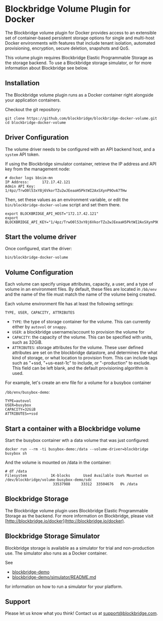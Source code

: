 # Blockbridge Volume Plugin for Docker

The Blockbridge volume plugin for Docker provides access to an extensible set
of container-based persistent storage options for single and multi-host Docker
environments with features that include tenant isolation, automated
provisioning, encryption, secure deletion, snapshots and QoS.

This volume plugin requires Blockbridge Elastic Programmable Storage as the
storage backend. To use a Blockbridge storage simulator, or for more
information about Blockbridge see below.

## Installation

The Blockbridge volume plugin runs as a Docker container right alongside your
application containers.

Checkout the git repository:
````
git clone https://github.com/blockbridge/blockbridge-docker-volume.git
cd blockbridge-docker-volume
````

## Driver Configuration

The volume driver needs to be configured with an API backend host, and a `system` API token.

If using the Blockbridge simulator container, retrieve the IP address and API
key from the management node:

````
# docker logs bbsim-mn
IP Address:      172.17.42.121
Admin API Key:   1/4pz/TrwO0l53xY8j6VkorTZu2wJEeaaH5PktWI2AxSXynP9OvA7THw
````

Then, set these values as an environment variable, or edit the
`bin/blockbridge-docker-volume` script and set them there.

````
export BLOCKBRIDGE_API_HOST="172.17.42.121"
export BLOCKBRIDGE_API_KEY="1/4pz/TrwO0l53xY8j6VkorTZu2wJEeaaH5PktWI2AxSXynP9OvA7THw"
````

## Start the volume driver

Once configured, start the driver:

````
bin/blockbridge-docker-volume
````

## Volume Configuration

Each volume can specify unique attributes, capacity, a user, and a type of
volume in an environment files. By default, these files are located in
`/bb/env` and the name of the file must match the name of the volume being
created.

Each volume environment file has at least the following settings:

    TYPE, USER, CAPACITY, ATTRIBUTES

* `TYPE`: the type of storage container for the volume. This can currently either
by `autovol` or `snappy`.
* `USER`: a blockbridge username/account to provision the volume for
* `CAPACITY`: the capacity of the volume. This can be specified with units, such as
32GiB.
* `ATTRIBUTES`: storage attributes for the volume. These user defined attributes
are set on the blockbridge datastore, and determines the what kind of storage,
or what location to provision from. This can include tags such as "+ssd,
"+us-east-1c" to include, or "-production" to exclude. This field can be left
blank, and the default provisioning algorithm is used.

For example, let's create an env file for a volume for a busybox container

`/bb/env/busybox-demo`:
````
TYPE=autovol
USER=busybox
CAPACITY=32GiB
ATTRIBUTES=+ssd
````

## Start a container with a Blockbridge volume

Start the busybox container wth a data volume that was just configured:

````
docker run --rm -ti busybox-demo:/data --volume-driver=blockbridge busybox sh
````

And the volume is mounted on /data in the container:
````
# df /data
Filesystem           1K-blocks      Used Available Use% Mounted on
/dev/blockbridge/volume-busybox-demo/sdc
                      33537988     33312  33504676   0% /data
````

## Blockbridge Storage

The Blockbridge volume plugin uses Blockbridge Elastic Programmable Storage as
the backend. For more information on Blockbridge, please visit
[http://blockbridge.io/docker](http://blockbridge.io/docker).

## Blockbridge Storage Simulator

Blockbridge storage is available as a simulator for trial and non-production
use. The simulator also runs as a Docker container.

See
* [blockbridge-demo](https://github.com/blockbridge/blockbridge-demo)
* [blockbridge-demo/simulator/README.md](https://github.com/blockbridge/blockbridge-demo/blob/master/simulator/README.md)

for information on how to run a simulator for your platform.

## Support

Please let us know what you think! Contact us at support@blockbridge.com.
